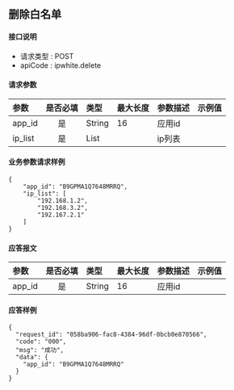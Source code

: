 ## 删除白名单 

#### 接口说明


* 请求类型 : POST
* apiCode : ipwhite.delete

#### 请求参数
| 参数    | 是否必填 | 类型         | 最大长度 | 参数描述 | 示例值 |
| :------ | :------: | :----------- | :------- | :------- | :----- |
| app_id  |    是    | String       | 16       | 应用id   |        |
| ip_list |    是    | List<String> |          | ip列表   |        |

#### 业务参数请求样例
```
{
    "app_id": "B9GPMA1Q7648MRRQ",
    "ip_list": [
        "192.168.1.2",
        "192.168.3.2",
        "192.167.2.1"
    ]
}
```

#### 应答报文

| 参数    | 是否必填 | 类型   | 最大长度 | 参数描述 | 示例值 |
| :------ | :------: | :----- | :------- | :------- | :----- |
| app_id |    是    | String | 16       | 应用id |        |

#### 应答样例

```
{
  "request_id": "058ba906-fac8-4384-96df-0bcb0e870566",
  "code": "000",
  "msg": "成功",
  "data": {
    "app_id": "B9GPMA1Q7648MRRQ"
  }
}

```

